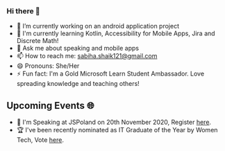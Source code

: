 ### Hi there 👋


- 🔭 I’m currently working on an android application project
- 📕  I'm currently learning Kotlin, Accessibility for Mobile Apps, Jira and Discrete Math!
- 💬 Ask me about speaking and mobile apps 
- 📫 How to reach me: sabiha.shaik121@gmail.com
- 😄 Pronouns: She/Her
- ⚡ Fun fact: I'm a Gold Microsoft Learn Student Ambassador. Love spreading knowledge and teaching others!


## Upcoming Events 🌐
- 🎤 I'm Speaking at JSPoland on 20th November 2020, Register [here](https://js-poland.pl/).
- 🏆 I've been recently nominated as IT Graduate of the Year by Women Tech, Vote [here](https://www.womentech.net/nominee/Sabiha/Shaik/46664).

<!--
**Sabihashaik/Sabihashaik** is a ✨ _special_ ✨ repository because its `README.md` (this file) appears on your GitHub profile.

Here are some ideas to get you started:

-->
